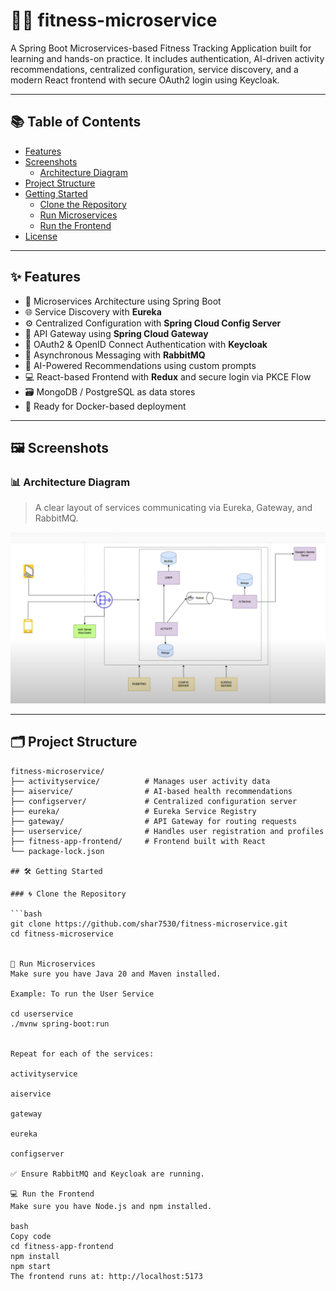# 🏋️‍♀️ fitness-microservice

A Spring Boot Microservices-based Fitness Tracking Application built for learning and hands-on practice. It includes authentication, AI-driven activity recommendations, centralized configuration, service discovery, and a modern React frontend with secure OAuth2 login using Keycloak.

---

## 📚 Table of Contents

- [Features](#features)
- [Screenshots](#screenshots)
  - [Architecture Diagram](#architecture-diagram)
- [Project Structure](#project-structure)
- [Getting Started](#getting-started)
  - [Clone the Repository](#clone-the-repository)
  - [Run Microservices](#run-microservices)
  - [Run the Frontend](#run-the-frontend)
- [License](#license)

---

## ✨ Features

- 🧩 Microservices Architecture using Spring Boot
- 🌐 Service Discovery with **Eureka**
- ⚙️ Centralized Configuration with **Spring Cloud Config Server**
- 🌉 API Gateway using **Spring Cloud Gateway**
- 🔐 OAuth2 & OpenID Connect Authentication with **Keycloak**
- 📡 Asynchronous Messaging with **RabbitMQ**
- 🧠 AI-Powered Recommendations using custom prompts
- 💻 React-based Frontend with **Redux** and secure login via PKCE Flow
- 🗃️ MongoDB / PostgreSQL as data stores
- 🐳 Ready for Docker-based deployment

---

## 🖼️ Screenshots

### 📊 Architecture Diagram
> A clear layout of services communicating via Eureka, Gateway, and RabbitMQ.

![Architecture Diagram](docs/images/architecture.png)

---

## 🗂️ Project Structure

```text
fitness-microservice/
├── activityservice/          # Manages user activity data
├── aiservice/                # AI-based health recommendations
├── configserver/             # Centralized configuration server
├── eureka/                   # Eureka Service Registry
├── gateway/                  # API Gateway for routing requests
├── userservice/              # Handles user registration and profiles
├── fitness-app-frontend/     # Frontend built with React
└── package-lock.json

## 🛠️ Getting Started

### 🌀 Clone the Repository

```bash
git clone https://github.com/shar7530/fitness-microservice.git
cd fitness-microservice


🚀 Run Microservices
Make sure you have Java 20 and Maven installed.

Example: To run the User Service

cd userservice
./mvnw spring-boot:run


Repeat for each of the services:

activityservice

aiservice

gateway

eureka

configserver

✅ Ensure RabbitMQ and Keycloak are running.

💻 Run the Frontend
Make sure you have Node.js and npm installed.

bash
Copy code
cd fitness-app-frontend
npm install
npm start
The frontend runs at: http://localhost:5173






